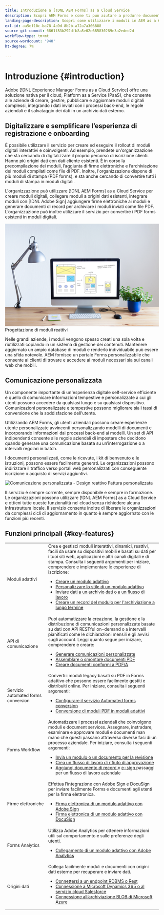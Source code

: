 ```yaml
---
title: Introduzione a [!DNL AEM Forms] as a Cloud Service
description: Scopri AEM Forms e come ti può aiutare a produrre documenti e contenuti di moduli pronti per l’azienda. Scopri Platform-as-a-Service (PaaS) e come gestire moduli digitali e processi aziendali di classe enterprise, nonché come collegare Forms alle origini dati correnti.
landing-page-description: Scopri come utilizzare i moduli in AEM as a Cloud Service.
exl-id: aa5ef10c-ba78-4a9d-8b2b-a72a7a306888
source-git-commit: 6861f83b292dfb8a8e62e685830289e3a2eded2d
workflow-type: tm+mt
source-wordcount: '940'
ht-degree: 7%

---
```


# Introduzione {#introduction}

Adobe [!DNL Experience Manager Forms as a Cloud Service] offre una soluzione nativa per il cloud, Platform as a Service (PaaS), che consente alle aziende di creare, gestire, pubblicare e aggiornare moduli digitali complessi, integrando i dati inviati con i processi back-end, le regole aziendali e il salvataggio dei dati in un archivio dati esterno.

## Digitalizzare e semplificare l’esperienza di registrazione e onboarding

È possibile utilizzare il servizio per creare ed eseguire il rollout di moduli digitali interattivi e coinvolgenti. Ad esempio, prendete un&#39;organizzazione che sta cercando di digitalizzare il proprio percorso di iscrizione clienti. Hanno più origini dati con dati cliente esistenti. È in corso la precompilazione dei moduli, l’aggiunta di firme elettroniche e l’archiviazione dei moduli compilati come file di PDF. Inoltre, l&#39;organizzazione dispone di più moduli di stampa (PDF forms), e sta anche cercando di convertire tutti i moduli di stampa in moduli digitali.

L&#39;organizzazione può utilizzare [!DNL AEM Forms] as a Cloud Service per creare moduli digitali, collegare moduli a origini dati esistenti, integrare moduli con [!DNL Adobe Sign] aggiungere firme elettroniche ai moduli e generare documenti di record per archiviare i moduli inviati come file PDF. L’organizzazione può inoltre utilizzare il servizio per convertire i PDF forms esistenti in moduli digitali.

![Raccolta di dati - Struttura dei moduli reattivi](/help/forms/assets/data-collection.jpeg)
Progettazione di moduli reattivi

Nelle grandi aziende, i moduli vengono spesso creati una sola volta e riutilizzati copiando in un sistema di gestione dei contenuti. Mantenere aggiornato un ampio database di moduli e renderlo individuabile può essere una sfida notevole. AEM fornisce un portale Forms personalizzabile che consente ai clienti di trovare e accedere ai moduli necessari sia sui canali web che mobili.

## Comunicazione personalizzata

Un componente importante di un&#39;esperienza digitale self-service efficiente è quello di comunicare informazioni tempestive e personalizzate a cui gli utenti possono accedere da qualsiasi luogo e su qualsiasi dispositivo. Comunicazioni personalizzate e tempestive possono migliorare sia i tassi di conversione che la soddisfazione dell&#39;utente.

Utilizzando AEM Forms, gli utenti aziendali possono creare esperienze utente personalizzate avvincenti personalizzando modelli di documenti e incorporando informazioni dai processi back-end ai modelli. Un set di API indipendenti consente alle regole aziendali di impostare che decidono quando generare una comunicazione basata su un’interrogazione o a intervalli regolari in batch.

I documenti personalizzati, come le ricevute, i kit di benvenuto e le istruzioni, possono essere facilmente generati. Le organizzazioni possono indirizzare il traffico verso portali web personalizzati con conseguente iscrizione o acquisto di servizi aggiuntivi.


![Comunicazione personalizzata - Design reattivo](/help/forms/assets/personalized-communication.jpeg)
Fattura personalizzata

Il servizio è sempre corrente, sempre disponibile e sempre in formazione. Le organizzazioni possono utilizzare [!DNL AEM Forms] as a Cloud Service e ottieni tutte queste funzionalità nel cloud senza richiedere alcuna infrastruttura locale. Il servizio consente inoltre di liberare le organizzazioni da complessi cicli di aggiornamento in quanto è sempre aggiornato con le funzioni più recenti.

## Funzioni principali {#key-features}

|  |  |
|---|---|
| Moduli adattivi | Crea e gestisci moduli interattivi, dinamici, reattivi, facili da usare su dispositivi mobili e basati su dati per i tuoi siti web, applicazioni e altri canali digitali e di stampa. Consulta i seguenti argomenti per iniziare, comprendere e implementare le esperienze di iscrizione: <ul><li><a href="https://experienceleague.adobe.com/docs/experience-manager-cloud-service/content/forms/adaptive-forms-authoring/authoring-adaptive-forms-foundation-components/create-an-adaptive-form-on-forms-cs/creating-adaptive-form.html"> Creare un modulo adattivo </a></li><li><a href="https://experienceleague.adobe.com/docs/experience-manager-cloud-service/content/forms/adaptive-forms-authoring/authoring-adaptive-forms-foundation-components/create-an-adaptive-form-on-forms-cs/themes.html">Personalizzare lo stile di un modulo adattivo</a></li><li><a href="https://experienceleague.adobe.com/docs/experience-manager-cloud-service/content/forms/adaptive-forms-authoring/authoring-adaptive-forms-foundation-components/configure-submit-actions-and-metadata-submission/configuring-submit-actions.html#enabling-server-side-validation-br"> Inviare dati a un archivio dati o a un flusso di lavoro</a></li><li><a href="https://experienceleague.adobe.com/docs/experience-manager-cloud-service/content/forms/adaptive-forms-authoring/authoring-adaptive-forms-foundation-components/generate-document-of-record-for-non-xfa-based-adaptive-forms.html"> Creare un record del modulo per l&#39;archiviazione a lungo termine</a></li></ul> |
| API di comunicazione | Puoi automatizzare la creazione, la gestione e la distribuzione di comunicazioni personalizzate basate su dati con API RESTful on-demand o a intervalli pianificati come le dichiarazioni mensili e gli avvisi sugli account. Leggi quanto segue per iniziare, comprendere e creare: <ul><li><a href="https://experienceleague.adobe.com/docs/experience-manager-cloud-service/content/forms/using-communications/aem-forms-cloud-service-communications-introduction.html?#document-generation"> Generare comunicazioni personalizzate </a> </li><li><a href="https://experienceleague.adobe.com/docs/experience-manager-cloud-service/content/forms/using-communications/aem-forms-cloud-service-communications-introduction.html?#document-manipulation"> Assemblare o smontare documenti PDF </a> </li><li><a href="https://experienceleague.adobe.com/docs/experience-manager-cloud-service/content/forms/using-communications/aem-forms-cloud-service-communications-introduction.html?#convert-to-and-validate-pdf%2Fa-compliant-documents">Creare documenti conformi a PDF/A </a></li></ul> |
| Servizio automated forms conversion | Converti i moduli legacy basati su PDF in Forms adattivo che possono essere facilmente gestiti e distribuiti online. Per iniziare, consulta i seguenti argomenti: <ul><li><a href="https://experienceleague.adobe.com/docs/aem-forms-automated-conversion-service/using/configure-service.html">Configurare il servizio Automated forms conversion</a></li><li><a href="https://experienceleague.adobe.com/docs/aem-forms-automated-conversion-service/using/convert-existing-forms-to-adaptive-forms.html?lang=it">Conversione di moduli PDF in moduli adattivi</a></li></ul> |
| Forms Workflow | Automatizzare i processi aziendali che coinvolgono moduli e document services. Assegnare, instradare, esaminare e approvare moduli e documenti man mano che questi passano attraverso diverse fasi di un processo aziendale. Per iniziare, consulta i seguenti argomenti:  <ul><li><a href="https://experienceleague.adobe.com/docs/experience-manager-cloud-service/content/forms/adaptive-forms-authoring/authoring-adaptive-forms-foundation-components/create-reviews-forms.html">Invia un modulo o un documento per la revisione</a></li><li><a href="https://experienceleague.adobe.com/docs/experience-manager-cloud-service/content/forms/create-form-centric-workflows/aem-forms-workflow-step-reference.html?#assign-task-step">Crea un flusso di lavoro di rifiuto di approvazione</a></li><li><a href="https://experienceleague.adobe.com/docs/experience-manager-cloud-service/content/forms/create-form-centric-workflows/aem-forms-workflow-step-reference.html?#generate-document-of-record-step">Aggiungi documento di record </a> o <a href="https://experienceleague.adobe.com/docs/experience-manager-cloud-service/content/forms/create-form-centric-workflows/aem-forms-workflow-step-reference.html?#sign-document-step"> e-sign </a> passaggi per un flusso di lavoro aziendale</a></li></ul> |
| Firme elettroniche | Effettua l’integrazione con Adobe Sign e DocuSign per inviare facilmente Forms e documenti agli utenti per la firma elettronica. <ul><li><a href="https://experienceleague.adobe.com/docs/experience-manager-cloud-service/content/forms/adaptive-forms-authoring/authoring-adaptive-forms-foundation-components/use-adobe-sign/working-with-adobe-sign.html">Firma elettronica di un modulo adattivo con Adobe Sign </a></li><li></a> <a href="https://experienceleague.adobe.com/docs/experience-manager-cloud-service/content/forms/integrate/services/integrate-docusign-adaptive-forms.html">Firma elettronica di un modulo adattivo con DocuSign </a></li></ul> |
| Forms Analytics | Utilizza Adobe Analytics per ottenere informazioni utili sul comportamento e sulle preferenze degli utenti. <ul><li><a href="https://experienceleague.adobe.com/docs/experience-manager-cloud-service/content/forms/integrate/services/integrate-aem-forms-with-adobe-analytics.html?lang=en">Collegamento di un modulo adattivo con Adobe Analytics</a></li></ul> |
| Origini dati | Collega facilmente moduli e documenti con origini dati esterne per recuperare e inviare dati. <ul><li><a href="https://experienceleague.adobe.com/docs/experience-manager-cloud-service/content/forms/integrate/use-form-data-model/configure-data-sources.html?lang=en">Connettersi a un endpoint RDBMS o Rest</a></li><li><a href="https://experienceleague.adobe.com/docs/experience-manager-cloud-service/content/forms/integrate/use-form-data-model/configure-msdynamics-salesforce.html?lang=en">Connessione a Microsoft Dynamics 365 o al servizio cloud Salesforce</a></li><li><a href="https://experienceleague.adobe.com/docs/experience-manager-cloud-service/content/forms/integrate/use-form-data-model/configure-azure-storage.html?lang=en">Connessione all’archiviazione BLOB di Microsoft Azure</a></li></ul> |


